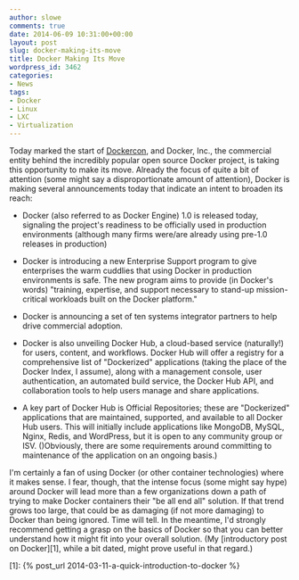 ```yaml
---
author: slowe
comments: true
date: 2014-06-09 10:31:00+00:00
layout: post
slug: docker-making-its-move
title: Docker Making Its Move
wordpress_id: 3462
categories:
- News
tags:
- Docker
- Linux
- LXC
- Virtualization
---
```


Today marked the start of [Dockercon](http://dockercon.com), and Docker, Inc., the commercial entity behind the incredibly popular open source Docker project, is taking this opportunity to make its move. Already the focus of quite a bit of attention (some might say a disproportionate amount of attention), Docker is making several announcements today that indicate an intent to broaden its reach:

* Docker (also referred to as Docker Engine) 1.0 is released today, signaling the project's readiness to be officially used in production environments (although many firms were/are already using pre-1.0 releases in production)

* Docker is introducing a new Enterprise Support program to give enterprises the warm cuddlies that using Docker in production environments is safe. The new program aims to provide (in Docker's words) "training, expertise, and support necessary to stand-up mission-critical workloads built on the Docker platform."

* Docker is announcing a set of ten systems integrator partners to help drive commercial adoption.

* Docker is also unveiling Docker Hub, a cloud-based service (naturally!) for users, content, and workflows. Docker Hub will offer a registry for a comprehensive list of "Dockerized" applications (taking the place of the Docker Index, I assume), along with a management console, user authentication, an automated build service, the Docker Hub API, and collaboration tools to help users manage and share applications.

* A key part of Docker Hub is Official Repositories; these are "Dockerized" applications that are maintained, supported, and available to all Docker Hub users. This will initially include applications like MongoDB, MySQL, Nginx, Redis, and WordPress, but it is open to any community group or ISV. ()Obviously, there are some requirements around committing to maintenance of the application on an ongoing basis.)

I'm certainly a fan of using Docker (or other container technologies) where it makes sense. I fear, though, that the intense focus (some might say hype) around Docker will lead more than a few organizations down a path of trying to make Docker containers their "be all end all" solution. If that trend grows too large, that could be as damaging (if not more damaging) to Docker than being ignored. Time will tell. In the meantime, I'd strongly recommend getting a grasp on the basics of Docker so that you can better understand how it might fit into your overall solution. (My [introductory post on Docker][1], while a bit dated, might prove useful in that regard.)

[1]: {% post_url 2014-03-11-a-quick-introduction-to-docker %}
